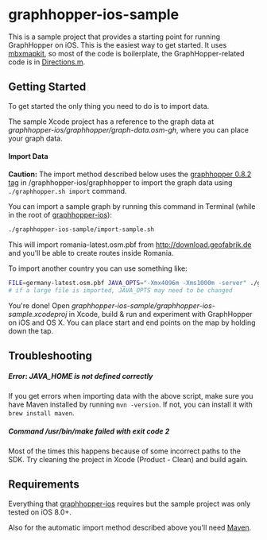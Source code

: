 graphhopper-ios-sample
======================

This is a sample project that provides a starting point for running GraphHopper on iOS.
This is the easiest way to get started. It uses [mbxmapkit](https://github.com/mapbox/mbxmapkit),
so most of the code is boilerplate, the GraphHopper-related code is in
[Directions.m](graphhopper-ios-sample/Directions.m).

## Getting Started

To get started the only thing you need to do is to import data.

The sample Xcode project has a reference to the graph data at
*graphhopper-ios/graphhopper/graph-data.osm-gh*, where you can place your graph data.

#### Import Data

**Caution:** The import method described below uses the
[graphhopper 0.8.2 tag](https://github.com/graphhopper/graphhopper/tree/0.8.2)
in /graphhopper-ios/graphhopper to import the graph data using `./graphhopper.sh import` command.

You can import a sample graph by running this command in Terminal
(while in the root of [graphhopper-ios](https://github.com/graphhopper/graphhopper-ios)):

```sh
./graphhopper-ios-sample/import-sample.sh
```

This will import romania-latest.osm.pbf from http://download.geofabrik.de
and you'll be able to create routes inside Romania.

To import another country you can use something like:

```sh
FILE=germany-latest.osm.pbf JAVA_OPTS="-Xmx4096m -Xms1000m -server" ./graphhopper-ios-sample/import-sample.sh
# if a large file is imported, JAVA_OPTS may need to be changed
```

You're done! Open *graphhopper-ios-sample/graphhopper-ios-sample.xcodeproj* in Xcode, build & run
and experiment with GraphHopper on iOS and OS X. You can place start and end points on the map by holding down the tap.

## Troubleshooting

##### Error: JAVA_HOME is not defined correctly

If you get errors when importing data with the above script,
make sure you have Maven installed by running `mvn -version`.
If not, you can install it with `brew install maven`.

##### Command /usr/bin/make failed with exit code 2

Most of the times this happens because of some incorrect paths to the SDK.
Try cleaning the project in Xcode (Product - Clean) and build again.

## Requirements

Everything that [graphhopper-ios](https://github.com/graphhopper/graphhopper-ios)
requires but the sample project was only tested on iOS 8.0+.

Also for the automatic import method described above you'll need [Maven](http://maven.apache.org).
